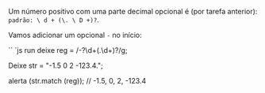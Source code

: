 Um número positivo com uma parte decimal opcional é (por tarefa anterior): `padrão: \ d + (\. \ D +)?`.

Vamos adicionar um opcional `-` no início:

`` `js run
deixe reg = /-?\d+(\.\d+)?/g;

Deixe str = "-1.5 0 2 -123.4.";

alerta (str.match (reg)); // -1.5, 0, 2, -123.4
```
